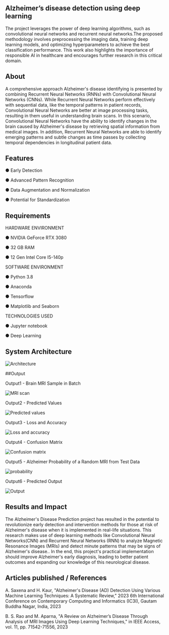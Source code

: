 ## Alzheimer’s disease detection using deep learning
 The project leverages the power of deep learning algorithms, such as convolutional neural networks and recurrent neural networks.The proposed methodology involves preprocessing the imaging data, training deep learning models, and optimizing hyperparameters to achieve the best classification performance. This work also highlights the importance of responsible AI in healthcare and encourages further research in this critical domain.

## About
A comprehensive approach Alzheimer's disease identifying is presented by combining Recurrent Neural Networks (RNNs) with Convolutional Neural Networks (CNNs). While Recurrent Neural Networks perform effectively with sequential data, like the temporal patterns in patient records, Convolutional Neural Networks are better at image processing tasks, resulting in them useful in understanding brain scans. In this scenario, Convolutional Neural Networks have the ability to identify changes in the brain caused by Alzheimer's disease by retrieving spatial information from medical images. In addition, Recurrent Neural Networks are able to identify emerging patterns and subtle changes as time passes by collecting temporal dependencies in longitudinal patient data.

## Features
● Early Detection

● Advanced Pattern Recognition

● Data Augmentation and Normalization

● Potential for Standardization
## Requirements
HARDWARE ENVIRONMENT

● NVIDIA GeForce RTX 3080

● 32 GB RAM

● 12 Gen Intel Core I5-140p

SOFTWARE ENVIRONMENT

● Python 3.8

● Anaconda

● Tensorflow

● Matplotlib and Seaborn

TECHNOLOGIES USED

● Jupyter notebook

● Deep Learning

## System Architecture
![Architecture](https://github.com/user-attachments/assets/ddddcd67-2e6c-4bb2-a7d8-1174c377d54b)

##Output

Output1 - Brain MRI Sample in Batch

![MRI scan](https://github.com/user-attachments/assets/9f1ef0a5-74f6-44fd-bca6-8a0caa66b708)

Output2 - Predicted Values

![Predicted values](https://github.com/user-attachments/assets/6ca5252b-9f2a-49f4-bd55-35113c0951d2)

Output3 - Loss and Accuracy

![Loss and accuracy](https://github.com/user-attachments/assets/6c4f2129-d386-4d41-a04e-b9b564acaecf)

Output4 - Confusion Matrix

![Confusion matrix](https://github.com/user-attachments/assets/d431e3f4-74e2-497c-a98e-a4e992fc4e14)

Output5 - Alzheimer Probability of a Random MRI from Test Data

![probability](https://github.com/user-attachments/assets/4df52847-8807-433b-a23e-b8358ac064ce)

Output6 - Predicted Output

![Output](https://github.com/user-attachments/assets/7ca3bc76-223f-460d-a345-6e960b954da1)

## Results and Impact
The Alzheimer's Disease Prediction project has resulted in the potential to revolutionize early detection and intervention methods for those at risk of Alzheimer's disease when it is implemented in real-life
situations. This research makes use of deep learning methods like Convolutional Neural Networks(CNN) and Recurrent Neural Networks (RNN) to analyze Magnetic Resonance Images (MRIs) and detect minute patterns that may be signs of Alzheimer's disease..
In the end, this project's practical implementation should improve Alzheimer's early diagnosis, leading to better patient outcomes and expanding our knowledge of this neurological disease.

## Articles published / References
A. Saxena and H. Kaur, "Alzheimer's Disease (AD) Detection Using Various Machine Learning Techniques: A Systematic Review," 2023 6th International Conference on Contemporary Computing and Informatics (IC3I), Gautam Buddha Nagar, India, 2023

B. S. Rao and M. Aparna, "A Review on Alzheimer’s Disease Through Analysis of MRI Images Using Deep Learning Techniques," in IEEE Access, vol. 11, pp. 71542-71556, 2023
